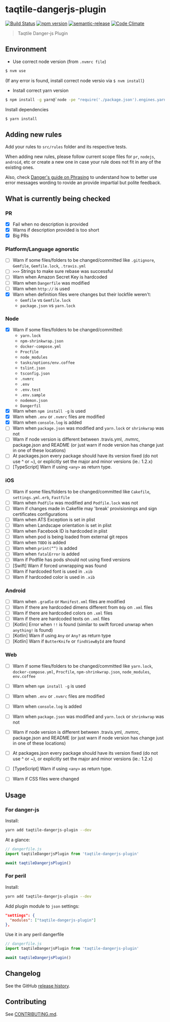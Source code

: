 # taqtile-dangerjs-plugin

[![Build Status](https://travis-ci.org/indigotech/dangerjs-plugin.svg?branch=master)](https://travis-ci.org/indigotech/dangerjs-plugin)
[![npm version](https://badge.fury.io/js/taqtile-dangerjs-plugin.svg)](https://badge.fury.io/js/taqtile-dangerjs-plugin)
[![semantic-release](https://img.shields.io/badge/%20%20%F0%9F%93%A6%F0%9F%9A%80-semantic--release-e10079.svg)](https://github.com/semantic-release/semantic-release)
[![Code Climate](https://codeclimate.com/github/indigotech/dangerjs-plugin/badges/gpa.svg)](https://codeclimate.com/github/indigotech/dangerjs-plugin)

> Taqtile Danger-js Plugin

## Environment

- Use correct node version (from `.nvmrc file`)

```bash
$ nvm use
```

(If any error is found, install correct node versio via `$ nvm install`)

- Install correct yarn version

```bash
$ npm install -g yarn@`node -pe "require('./package.json').engines.yarn"`
```
Install dependencies

```bash
$ yarn install
```

## Adding new rules

Add your rules to `src/rules` folder and its respective tests.

When adding new rules, please follow current scope files for `pr`, `nodejs`, `android`, etc or create a new one in case your rule does not fit in any of the existing ones.

Also, check [Danger's guide on Phrasing](http://danger.systems/js/usage/culture.html#phrasing) to understand how to better use error messages wording to rovide an provide impartial but polite feedback.

## What is currently being checked

### PR 

- [x] Fail when no description is provided
- [x] Warns if description provided is too short
- [x] Big PRs

### Platform/Language agnorstic

- [ ] Warn if some files/folders to be changed/committed like `.gitignore`, `Gemfile`, `Gemfile.lock`, `.travis.yml`
- [ ] `>>>` Strings to make sure rebase was successful
- [ ] Warn when Amazon Secret Key is hardcoded
- [ ] Warn when `Dangerfile` was modified
- [ ] Warn when `http://` is used
- [x] Warn when definition files were changes but their lockfile weren't:
  - `Gemfile` vs `Gemfile.lock`
  - `package.json` vs `yarn.lock`

### Node

- [x] Warn if some files/folders to be changed/committed:
  - `yarn.lock`
  - `npm-shrinkwrap.json`
  - `docker-compose.yml`
  - `Procfile`
  - `node_modules`
  - `tasks/options/env.coffee`
  - `tslint.json`
  - `tsconfig.json`
  - `.nvmrc`
  - `.env`
  - `.env.test`
  - `.env.sample`
  - `nodemon.json`
  - `Dangerfil`
- [x] Warn when `npm install -g` is used
- [x] Warn when `.env` or `.nvmrc` files are modified
- [x] Warn when `console.log` is added
- [ ] Warn when `package.json` was modified and `yarn.lock` or `shrinkwrap` was not
- [ ] Warn if node version is different between .travis.yml, .nvmrc, package.json and README (or just warn if node version has change just in one of these locations)
- [ ] At packages.json every package should have its version fixed (do not use ^ or ~), or explicitly set the major and minor versions (ie.: 1.2.x)
- [ ] [TypeScript] Warn if using `<any>` as return type.

### iOS

- [ ] Warn if some files/folders to be changed/committed like `Cakefile`, `settings.yml.erb`, `Fastfile`
- [ ] Warn when `Podfile` was modified and `Podfile.lock` was not
- [ ] Warn if changes made in Cakefile may 'break' provisionings and sign certificates configurations
- [ ] Warn when ATS Exception is set in plist
- [ ] Warn when Landscape orientation is set in plist
- [ ] Warn when Facebook ID is hardcoded in plist
- [ ] Warn when pod is being loaded from external git repos
- [ ] Warn when `TODO` is added
- [ ] Warn when `print(“”)` is added
- [ ] Warn when `fatalError` is added
- [ ] Warn if Podfile has pods should not using fixed versions
- [ ] [Swift] Warn if forced unwrapping was found
- [ ] Warn if hardcoded font is used in `.xib`
- [ ] Warn if hardcoded color is used in `.xib`

### Android

- [ ] Warn when `.gradle` or `Manifest.xml` files are modified
- [ ] Warn if there are hardcoded dimens different from `0dp` on `.xml` files
- [ ] Warn if there are hardcoded colors on `.xml` files
- [ ] Warn if there are hardcoded texts on `.xml` files
- [ ] [Kotlin] Error when `!!` is found (similar to swift forced unwrap when `anything!` is found)
- [ ] [Kotlin] Warn if using `Any` or `Any?` as return type
- [ ] [Kotlin] Warn if `ButterKnife` or `findViewById` are found

### Web

- [ ] Warn if some files/folders to be changed/committed like `yarn.lock`, `docker-compose.yml`, `Procfile`, `npm-shrinkwrap.json`, `node_modules`, `env.coffee`
- [ ] Warn when `npm install -g` is used
- [ ] Warn when `.env` or `.nvmrc` files are modified
- [ ] Warn when `console.log` is added
- [ ] Warn when `package.json` was modified and `yarn.lock` or `shrinkwrap` was not
- [ ] Warn if node version is different between .travis.yml, .nvmrc, package.json and README (or just warn if node version has change just in one of these locations)
- [ ] At packages.json every package should have its version fixed (do not use ^ or ~), or explicitly set the major and minor versions (ie.: 1.2.x)
- [ ] [TypeScript] Warn if using `<any>` as return type.
- [ ] Warn if CSS files were changed


## Usage


### For danger-js

Install:

```sh
yarn add taqtile-dangerjs-plugin --dev
```

At a glance:

```js
// dangerfile.js
import taqtileDangerjsPlugin from 'taqtile-dangerjs-plugin'

await taqtileDangerjsPlugin()
```

### For peril

Install:

```sh
yarn add taqtile-dangerjs-plugin --dev
```

Add plugin module to `json` settings:

```json
"settings": {
  "modules": ["taqtile-dangerjs-plugin"]
},
  ```

Use it in any peril dangerfile

```js
// dangerfile.js
import taqtileDangerjsPlugin from 'taqtile-dangerjs-plugin'

await taqtileDangerjsPlugin()
```
## Changelog

See the GitHub [release history](https://github.com/indigotech/dangerjs-plugin/releases).

## Contributing

See [CONTRIBUTING.md](CONTRIBUTING.md).
